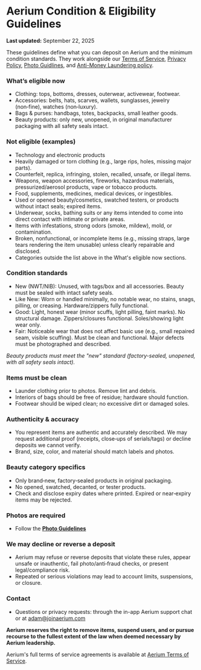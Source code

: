 # Aerium Condition & Eligibility Guidelines

**Last updated:** September 22, 2025

These guidelines define what you can deposit on Aerium and the minimum condition standards. They work alongside our [Terms of Service](/legal/terms-of-service), [Privacy Policy](/legal/privacy-policy), [Photo Guidlines](/legal/photo-guidelines), and [Anti-Money Laundering policy](/legal/anti-money-laundering).

### What’s eligible now
- Clothing: tops, bottoms, dresses, outerwear, activewear, footwear.
- Accessories: belts, hats, scarves, wallets, sunglasses, jewelry (non‑fine), watches (non‑luxury).
- Bags & purses: handbags, totes, backpacks, small leather goods.
- Beauty products: only new, unopened, in original manufacturer packaging with all safety seals intact.

### Not eligible (examples)
- Technology and electronic products
- Heavily damaged or torn clothing (e.g., large rips, holes, missing major parts).
- Counterfeit, replica, infringing, stolen, recalled, unsafe, or illegal items.
- Weapons, weapon accessories, fireworks, hazardous materials, pressurized/aerosol products, vape or tobacco products.
- Food, supplements, medicines, medical devices, or ingestibles.
- Used or opened beauty/cosmetics, swatched testers, or products without intact seals; expired items.
- Underwear, socks, bathing suits or any items intended to come into direct contact with intimate or private areas.
- Items with infestations, strong odors (smoke, mildew), mold, or contamination.
- Broken, nonfunctional, or incomplete items (e.g., missing straps, large tears rendering the item unusable) unless clearly repairable and disclosed.
- Categories outside the list above in the What's eligible now sections.

### Condition standards
- New (NWT/NIB): Unused, with tags/box and all accessories. Beauty must be sealed with intact safety seals.
- Like New: Worn or handled minimally, no notable wear, no stains, snags, pilling, or creasing. Hardware/zippers fully functional.
- Good: Light, honest wear (minor scuffs, light pilling, faint marks). No structural damage. Zippers/closures functional. Soles/showing light wear only.
- Fair: Noticeable wear that does not affect basic use (e.g., small repaired seam, visible scuffing). Must be clean and functional. Major defects must be photographed and described.

*Beauty products must meet the "new" standard (factory-sealed, unopened, with all safety seals intact).*

### Items must be clean
- Launder clothing prior to photos. Remove lint and debris.
- Interiors of bags should be free of residue; hardware should function.
- Footwear should be wiped clean; no excessive dirt or damaged soles.

### Authenticity & accuracy
- You represent items are authentic and accurately described. We may request additional proof (receipts, close‑ups of serials/tags) or decline deposits we cannot verify.
- Brand, size, color, and material should match labels and photos.

### Beauty category specifics
- Only brand‑new, factory‑sealed products in original packaging.
- No opened, swatched, decanted, or tester products.
- Check and disclose expiry dates where printed. Expired or near‑expiry items may be rejected.

### Photos are required
- Follow the **[Photo Guidelines](/legal/photo-guidelines)**

### We may decline or reverse a deposit
- Aerium may refuse or reverse deposits that violate these rules, appear unsafe or inauthentic, fail photo/anti‑fraud checks, or present legal/compliance risk.
- Repeated or serious violations may lead to account limits, suspensions, or closure.

### Contact
- Questions or privacy requests: through the in-app Aerium support chat or at [adam@joinaerium.com](mailto:adam@joinaerium.com)

**Aerium reserves the right to remove items, suspend users, and or pursue recourse to the fullest extent of the law when deemed necessary by Aerium leadership.** 

Aerium's full terms of service agreements is available at [Aerium Terms of Service](/legal/terms-of-service).
